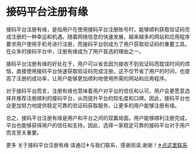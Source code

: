 # 接码平台注册有缘

接码平台注册有缘，是指用户在使用接码平台注册账号时，能够顺利获取验证码完成注册的一种幸运和机遇。随着网络信息的快速发展，越来越多的网站和应用程序要求用户使用手机号进行注册，而接码平台则成为了用户获取验证码的重要工具。在众多的接码平台中，注册有缘成为了用户首选的理由之一。

接码平台注册有缘的好处在于，用户可以省去因为接收不到验证码而耽误时间的烦恼，直接使用接码平台快速获取验证码完成注册。这不仅节省了用户的时间，也提高了注册的成功率，让用户能够更加顺利地使用所需的网站和应用程序。

对于接码平台而言，注册有缘也意味着用户对平台的信任和认可。用户会更愿意选择并推荐注册顺利的接码平台，从而提升平台的知名度和口碑。因此，接码平台也会更加努力地提供稳定可靠的验证码获取服务，让更多的用户能够注册有缘。

总之，接码平台注册有缘是用户和平台之间的双赢局面。用户能够顺利注册完成，平台也能够获得用户的信任和支持。因此，选择一家稳定可靠的接码平台对于用户而言至关重要。

更多 关于接码平台注册有缘 请通过✈与我们联系，感谢阅读,谢谢！[✈点这里联系](https://c.k02.cc)